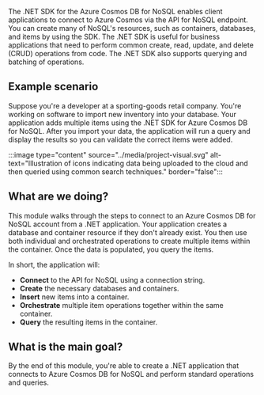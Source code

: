 The .NET SDK for the Azure Cosmos DB for NoSQL enables client applications to connect to Azure Cosmos via the API for NoSQL endpoint. You can create many of NoSQL's resources, such as containers, databases, and items by using the SDK. The .NET SDK is useful for business applications that need to perform common create, read, update, and delete (CRUD) operations from code. The .NET SDK also supports querying and batching of operations.

## Example scenario

Suppose you're a developer at a sporting-goods retail company. You're working on software to import new inventory into your database. Your application adds multiple items using the .NET SDK for Azure Cosmos DB for NoSQL. After you import your data, the application will run a query and display the results so you can validate the correct items were added.

:::image type="content" source="../media/project-visual.svg" alt-text="Illustration of icons indicating data being uploaded to the cloud and then queried using common search techniques." border="false":::

## What are we doing?

This module walks through the steps to connect to an Azure Cosmos DB for NoSQL account from a .NET application. Your application creates a database and container resource if they don't already exist. You then use both individual and orchestrated operations to create multiple items within the container. Once the data is populated, you query the items.

In short, the application will:

- **Connect** to the API for NoSQL using a connection string.
- **Create** the necessary databases and containers.
- **Insert** new items into a container.
- **Orchestrate** multiple item operations together within the same container.
- **Query** the resulting items in the container.

## What is the main goal?

By the end of this module, you're able to create a .NET application that connects to Azure Cosmos DB for NoSQL and perform standard operations and queries.
